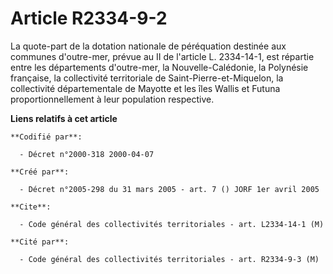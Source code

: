 # Article R2334-9-2

La quote-part de la dotation nationale de péréquation destinée aux communes d'outre-mer, prévue au II de l'article L.
2334-14-1, est répartie entre les départements d'outre-mer, la Nouvelle-Calédonie, la Polynésie française, la collectivité
territoriale de Saint-Pierre-et-Miquelon, la collectivité départementale de Mayotte et les îles Wallis et Futuna
proportionnellement à leur population respective.

**Liens relatifs à cet article**

	**Codifié par**:

	  - Décret n°2000-318 2000-04-07

	**Créé par**:

	  - Décret n°2005-298 du 31 mars 2005 - art. 7 () JORF 1er avril 2005

	**Cite**:

	  - Code général des collectivités territoriales - art. L2334-14-1 (M)

	**Cité par**:

	  - Code général des collectivités territoriales - art. R2334-9-3 (M)
